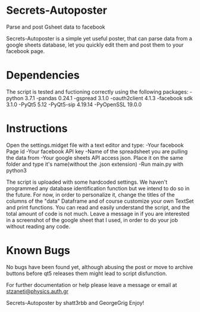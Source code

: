 # Secrets-Autoposter
Parse and post Gsheet data to facebook

Secrets-Autoposter is a simple yet useful poster, that can parse data from a
google sheets database, let you quickly edit them and post them to your facebook
page.

# Dependencies
The script is tested and fuctioning correctly using the following packages:
-python 3.7.1
-pandas 0.24.1
-gspread 3.1.0
-oauth2client 4.1.3
-facebook sdk 3.1.0
-PyQt5 5.12
-PyQt5-sip 4.19.14
-PyOpenSSL 19.0.0

# Instructions
Open the settings.midget file with a text editor and type:
-Your facebook Page id
-Your facebook API key
-Name of the spreadsheet you are pulling the data from
-Your google sheets API access json. Place it on the same folder and
type it's name(without the .json extension)
-Run main.py with python3

The script is uploaded with some hardcoded settings. We haven't programmed any database
identification function but we intend to do so in the future. For now, in order to personalize it,
change the titles of the columns of the "data" Dataframe and of course customize your own TextSet
and print functions. 
You can read and easily understand the script, and the total amount of code is not much.
Leave a message in if you are interested in a screenshot of the google sheet
that I used, in order to do your job without reading any code.

# Known Bugs
No bugs have been found yet, although abusing the post or move to archive buttons before qt5
releases them might lead to script disfunction.

For further documentation or help please leave a message or email at stzaneti@physics.auth.gr

Secrets-Autoposter by shatt3rbb and GeorgeGrig
Enjoy!
